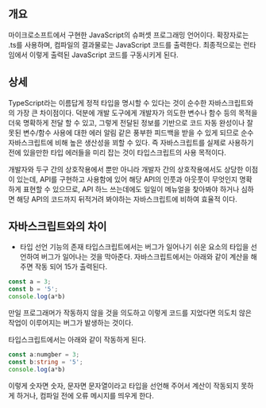 ## 개요
마이크로소프트에서 구현한 JavaScript의 슈퍼셋 프로그래밍 언어이다.
확장자로는 .ts를 사용하며, 컴파일의 결과물로는 JavaScript 코드를 출력한다.
최종적으로는 런타임에서 이렇게 출력된 JavaScript 코드를 구동시키게 된다.
## 상세
TypeScript라는 이름답게 정적 타입을 명시할 수 있다는 것이 순수한 자바스크립트와의 가장 큰 차이점이다.
덕분에 개발 도구에게 개발자가 의도한 변수나 함수 등의 목적을 더욱 명확하게 전달 할 수 있고, 그렇게 전달된 정보를 기반으로 코드 자동 완성이나 잘못된 변수/함수 사용에 대한 에러 알림 같은 풍부한 피드백을 받을 수 있게 되므로 순수 자바스크립트에 비해 높은 생산성을 꾀할 수 있다.
즉 자바스크립트를 실제로 사용하기 전에 있을만한 타입 에러들을 미리 잡는 것이 타입스크립트의 사용 목적이다.

개발자와 두구 간의 상호작용에서 뿐만 아니라 개발자 간의 상호작용에서도 상당한 이점이 있는데, API를 구현하고 사용함에 있어 해당 API의 인풋과 아웃풋이 무엇인지 명확하게 표현할 수 있으므로, API 하느 쓰는데에도 일일이 메뉴얼을 찾아봐야 하거나 심하면 해당 API의 코드까지 뒤적거려 봐야하는 자바스크립트에 비하여 효율적 이다.
## 자바스크립트와의 차이
- 타입 선언 기능의 존재
타입스크립트에서는 버그가 일어나기 쉬운 요소의 타입을 선언하여 버그가 일어나는 것을 막아준다.
자바스크립트에서는 아래와 같이 계산을 해주면 작동 되어 15가 출력된다.
```javascript
const a = 3;
const b = '5';
console.log(a*b)
```
만일 프로그래머가 작동하지 않을 것을 의도하고 이렇게 코드를 지었다면 의도치 않은 작업이 이루어지는 버그가 발생하는 것이다.

타입스크립트에서는 아래와 같이 작동하게 된다.
```typescript
const a:numgber = 3;
const b:string = '5';
console.log(a*b)
```
이렇게 숫자면 숫자, 문자면 문자열이라고 타입을 선언해 주어서 계산이 작동되지 못하게 하거나, 컴파일 전에 오류 메시지를 띄우게 한다.
